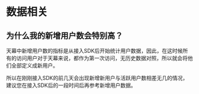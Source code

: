 # 数据相关

## 为什么我的新增用户数会特别高？

天幕中新增用户数的指标是从接入SDK后开始统计用户数据，因此，在这时候所有的访问用户对于天幕来说，都作为第一次访问，无历史数据对照，所以就会将他们全部定义成新用户。

所以在刚刚接入SDK的前几天会出现新增新用户与活跃用户数相差无几的情况，建议您在接入SDK后的一段时间后再参考新增用户数据。



